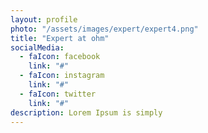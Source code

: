 ```yaml
---
layout: profile
photo: "/assets/images/expert/expert4.png"
title: "Expert at ohm"
socialMedia:
  - faIcon: facebook
    link: "#"
  - faIcon: instagram
    link: "#"
  - faIcon: twitter
    link: "#"
description: Lorem Ipsum is simply
---
```

